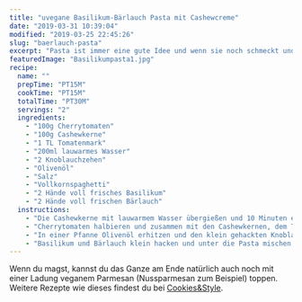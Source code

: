 ```yaml
---
title: "uvegane Basilikum-Bärlauch Pasta mit Cashewcreme"
date: "2019-03-31 10:39:04"
modified: "2019-03-25 22:45:26"
slug: "baerlauch-pasta"
excerpt: "Pasta ist immer eine gute Idee und wenn sie noch schmeckt und nach Feierabend schnell zubereitet ist, dann freut man sich umso mehr. Cremige Cashewpaste trifft Basilikum, Tomaten und Bärlauch. "
featuredImage: "Basilikumpasta1.jpg"
recipe:
  name: ""
  prepTime: "PT15M"
  cookTime: "PT15M"
  totalTime: "PT30M"
  servings: "2"
  ingredients:
    - "100g Cherrytomaten"
    - "100g Cashewkerne"
    - "1 TL Tomatenmark"
    - "200ml lauwarmes Wasser"
    - "2 Knoblauchzehen"
    - "Olivenöl"
    - "Salz"
    - "Vollkornspaghetti"
    - "2 Hände voll frisches Basilikum"
    - "2 Hände voll frischen Bärlauch"
  instructions:
    - "Die Cashewkerne mit lauwarmem Wasser übergießen und 10 Minuten einweichen lassen. Danach Wasser für die Spaghetti aufsetzen und zum kochen bringen; die Nudeln nach Packungsanleitung zubereiten."
    - "Cherrytomaten halbieren und zusammen mit den Cashewkernen, dem Tomatenmark und dem Wasser in einem mixer zu einer cremigen Sosse verarbeiten."
    - "In einer Pfanne Olivenöl erhitzen und den klein gehackten Knoblauch zugeben. Dann die Tomatensosse zugießen und für ein paar Minuten mitkochen lassen."
    - "Basilikum und Bärlauch klein hacken und unter die Pasta mischen. Mit der Sosse vermengen, mit Salz und Pfeffer abschmecken und genießen."
---
```


Wenn du magst, kannst du das Ganze am Ende natürlich auch noch mit einer Ladung veganem Parmesan (Nussparmesan zum Beispiel) toppen. Weitere Rezepte wie dieses findest du bei [Cookies&Style](https://cookiesandstyle.at).